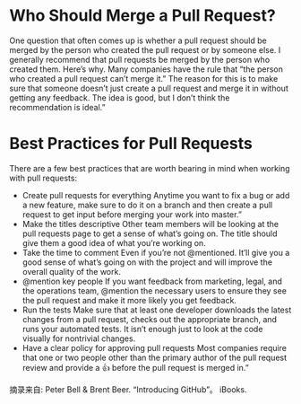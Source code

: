 # Who Should Merge a Pull Request?
One question that often comes up is whether a pull request should be merged by the person who created the pull request or by someone else. I generally recommend that pull requests be merged by the person who created them. Here’s why.
Many companies have the rule that “the person who created a pull request can’t merge it.” The reason for this is to make sure that someone doesn’t just create a pull request and merge it in without getting any feedback. The idea is good, but I don’t think the recommendation is ideal.”

# Best Practices for Pull Requests
There are a few best practices that are worth bearing in mind when working with pull requests:
* Create pull requests for everything
Anytime you want to fix a bug or add a new feature, make sure to do it on a branch and then create a pull request to get input before merging your work into master.”
* Make the titles descriptive
Other team members will be looking at the pull requests page to get a sense of what’s going on. The title should give them a good idea of what you’re working on.
* Take the time to comment
Even if you’re not @mentioned. It’ll give you a good sense of what’s going on with the project and will improve the overall quality of the work.
* @mention key people
If you want feedback from marketing, legal, and the operations team, @mention the necessary users to ensure they see the pull request and make it more likely you get feedback.
* Run the tests
Make sure that at least one developer downloads the latest changes from a pull request, checks out the appropriate branch, and runs your automated tests. It isn’t enough just to look at the code visually for nontrivial changes.
* Have a clear policy for approving pull requests
Most companies require that one or two people other than the primary author of the pull request review and provide a :+1: before the pull request is merged in.”

摘录来自: Peter Bell & Brent Beer. “Introducing GitHub”。 iBooks. 



